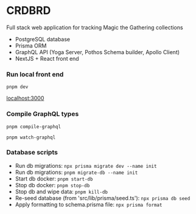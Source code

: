 # CRDBRD

Full stack web application for tracking Magic the Gathering collections
- PostgreSQL database
- Prisma ORM
- GraphQL API (Yoga Server, Pothos Schema builder, Apollo Client)
- NextJS + React front end

### Run local front end
`pnpm dev`

[localhost:3000](http://localhost:3000)

### Compile GraphQL types
`pnpm compile-graphql`

`pnpm watch-graphql`


### Database scripts
- Run db migrations: `npx prisma migrate dev --name init`
- Run db migrations: `pnpm migrate-db --name init`
- Start db docker: `pnpm start-db`
- Stop db docker: `pnpm stop-db`
- Stop db and wipe data: `pnpm kill-db`
- Re-seed database (from 'src/lib/prisma/seed.ts'): `npx prisma db seed`
- Apply formatting to schema.prisma file: `npx prisma format`
